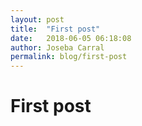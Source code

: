 ```yaml
---
layout: post
title:  "First post"
date:   2018-06-05 06:18:08
author: Joseba Carral
permalink: blog/first-post
---
```


# First post